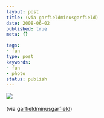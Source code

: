```yaml
---
layout: post
title: (via garfieldminusgarfield)
date: 2008-06-02
published: true
meta: {}

tags:
- fun
type: post
keywords:
- fun
- photo
status: publish
---
```

![](http://media.eick.us/2011/06/fSymsOGXO9qmk9foc2XRIhRZ_r1_500.jpg)<br /><br />(via [garfieldminusgarfield](http://garfieldminusgarfield.net/))
